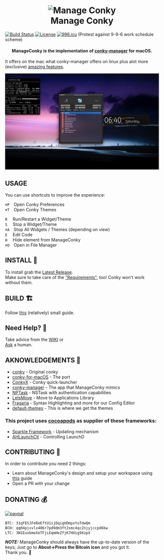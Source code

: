 <h1 align="center">
  <a><img src="icon.png" alt="Manage Conky" width="100"></a>
  <br>
  Manage Conky
  <br>
</h1>

[![Build Status](https://travis-ci.org/Conky-for-macOS/Manage-Conky.svg?branch=master)](https://travis-ci.org/Conky-for-macOS/Manage-Conky)
[![License](https://img.shields.io/badge/LICENSE-MIT-green.svg)](https://opensource.org/licenses/MIT)
[![996.icu](https://img.shields.io/badge/link-996.icu-red.svg)](https://996.icu) (Protest against 9-9-6 work schedule scheme)

<h4 align="center">ManageConky is the implementation of <a href="https://github.com/teejee2008/conky-manager" target="_blank">conky-manager</a> for macOS.</h4>

It offers on the mac what conky-manager offers on linux plus alot more (exclusive) [amazing features](https://github.com/Conky-for-macOS/Manage-Conky/wiki).

![preview](preview.jpg)

## USAGE

You can use shortcuts to improve the experience:

`⌘P`&emsp;Open Conky Preferences<br>
`⌘T`&emsp;Open Conky Themes<br>

`R`&emsp;&nbsp;Run/Restart a Widget/Theme<br>
`S`&emsp;&nbsp;Stop a Widget/Theme<br>
`⌘A`&emsp;Stop All Widgets / Themes (depending on view)<br>
`E`&emsp;&nbsp;Edit Code<br>
`H`&emsp;&nbsp;Hide element from ManageConky<br>
`⌘O`&emsp;Open in File Manager<br>

## INSTALL 💾

To install grab the [Latest Release](https://github.com/Conky-for-macOS/Manage-Conky/releases/latest). <br>
Make sure to take care of the ["Requirements"](https://github.com/Conky-for-macOS/conky-for-macOS/wiki/Build#%EF%B8%8F-installing-requirements), too! Conky won't work without them.

## BUILD 🏗

Follow [this](https://github.com/Conky-for-macOS/Manage-Conky/wiki/Build-or-Maintain) (relatively) small guide.

## Need Help? 💉

Take advice from the [WIKI](https://github.com/Conky-for-macOS/Manage-Conky/wiki) or <br>
[Ask](https://github.com/Conky-for-macOS/Manage-Conky/issues) a human.

## AKNOWLEDGEMENTS 📖

- [conky](https://github.com/brndnmtthws/conky) - Original conky
- [conky-for-macOS](https://github.com/Conky-for-macOS/conky-for-macOS) - The port
- [ConkyX](https://github.com/Conky-for-macOS/ConkyX) - Conky quick-launcher
- [conky-manager](https://github.com/teejee2008/conky-manager) - The app that ManageConky mimics
- [NPTask](https://github.com/npyl/NPTask) - NSTask with authentication capabilities
- [LetsMove](https://github.com/potionfactory/LetsMove) - Move to Applications Library
- [Fragaria](https://github.com/Conky-for-macOS/Fragaria) - Syntax Highlighting and more for our Config Editor
- [default-themes](https://github.com/Conky-for-macOS/default-themes) - This is where we get the themes

### This project uses [cocoapods](https://cocoapods.org/) as supplier of these frameworks:
- [Sparkle Framework](https://sparkle-project.org) - Updating mechanism
- [AHLaunchCtl](https://github.com/eahrold/AHLaunchCtl) - Controlling LaunchD

## CONTRIBUTING 🤝

In order to contribute you need 2 things:

- Learn about ManageConky's design and setup your workspace using [this](https://github.com/Conky-for-macOS/Manage-Conky/wiki/Build-or-Maintain) guide
- Open a PR with your change

## DONATING 💰

[![paypal](https://www.paypalobjects.com/en_US/i/btn/btn_donateCC_LG.gif)](https://www.paypal.com/cgi-bin/webscr?cmd=_s-xclick&hosted_button_id=NSV636CUWX754)


```
BTC: 31qFE5JFeReEftU1sjDqigUDmpxYuTdwQm
BCH: qq04pjvvlx406r7pd9dm3ft2smc4qc2njyjccpd6kw
LTC: 3N1EuxbmeXeTFjLEqmHeZfjK7HUig9XzpX
```

***NOTE:*** ManageConky should always have the up-to-date version of the keys; Just go to **About->Press the Bitcoin icon** and you got it. <br>
Thank you. :beers:

